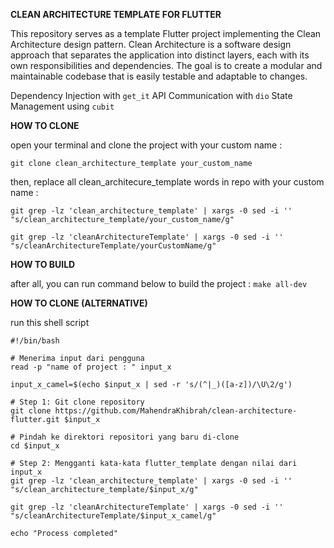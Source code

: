 **CLEAN ARCHITECTURE TEMPLATE FOR FLUTTER**

This repository serves as a template Flutter project implementing the Clean Architecture design pattern. Clean Architecture is a software design approach that separates the application into distinct layers, each with its own responsibilities and dependencies. The goal is to create a modular and maintainable codebase that is easily testable and adaptable to changes.

Dependency Injection with `get_it`
API Communication with `dio`
State Management using `cubit`

**HOW TO CLONE**

open your terminal and clone the project with your custom name :

`git clone clean_architecture_template your_custom_name`

then, replace all clean_architecure_template words in repo with your custom name :

`git grep -lz 'clean_architecture_template' | xargs -0 sed -i '' "s/clean_architecture_template/your_custom_name/g"`

`git grep -lz 'cleanArchitectureTemplate' | xargs -0 sed -i '' "s/cleanArchitectureTemplate/yourCustomName/g"`

**HOW TO BUILD**

after all, you can run command below to build the project :
`make all-dev`

**HOW TO CLONE (ALTERNATIVE)**

run this shell script

```
#!/bin/bash

# Menerima input dari pengguna
read -p "name of project : " input_x

input_x_camel=$(echo $input_x | sed -r 's/(^|_)([a-z])/\U\2/g')

# Step 1: Git clone repository
git clone https://github.com/MahendraKhibrah/clean-architecture-flutter.git $input_x

# Pindah ke direktori repositori yang baru di-clone
cd $input_x

# Step 2: Mengganti kata-kata flutter_template dengan nilai dari input_x
git grep -lz 'clean_architecture_template' | xargs -0 sed -i '' "s/clean_architecture_template/$input_x/g"

git grep -lz 'cleanArchitectureTemplate' | xargs -0 sed -i '' "s/cleanArchitectureTemplate/$input_x_camel/g"

echo "Process completed"
```
